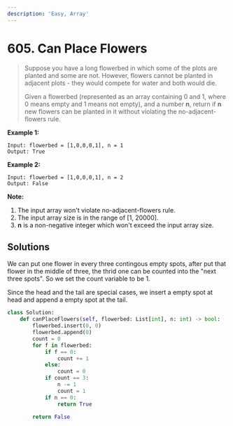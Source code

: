 ```yaml
---
description: 'Easy, Array'
---
```


# 605. Can Place Flowers

> Suppose you have a long flowerbed in which some of the plots are planted and some are not. However, flowers cannot be planted in adjacent plots - they would compete for water and both would die.
>
> Given a flowerbed \(represented as an array containing 0 and 1, where 0 means empty and 1 means not empty\), and a number **n**, return if **n** new flowers can be planted in it without violating the no-adjacent-flowers rule.

**Example 1:**  


```text
Input: flowerbed = [1,0,0,0,1], n = 1
Output: True
```

**Example 2:**  


```text
Input: flowerbed = [1,0,0,0,1], n = 2
Output: False
```

**Note:**  


1. The input array won't violate no-adjacent-flowers rule.
2. The input array size is in the range of \[1, 20000\].
3. **n** is a non-negative integer which won't exceed the input array size.

## Solutions

We can put one flower in every three contingous empty spots, after put that flower in the middle of three, the thrid one can be counted into the "next three spots". So we set the count variable to be 1.

Since the head and the tail are special cases, we insert a empty spot at head and append a empty spot at the tail.

```python
class Solution:
    def canPlaceFlowers(self, flowerbed: List[int], n: int) -> bool:
        flowerbed.insert(0, 0)
        flowerbed.append(0)
        count = 0
        for f in flowerbed:
            if f == 0:
                count += 1
            else:
                count = 0
            if count == 3:
                n -= 1
                count = 1
            if n == 0:
                return True
            
        return False
```

